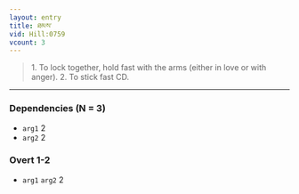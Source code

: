 ```yaml
---
layout: entry
title: ཐམས་
vid: Hill:0759
vcount: 3
---
```

> 1\. To lock together, hold fast with the arms (either in love or with anger)\. 2\. To stick fast CD\.


---

### Dependencies (N = 3)
* `arg1` 2
* `arg2` 2


### Overt 1-2
* `arg1` `arg2` 2
